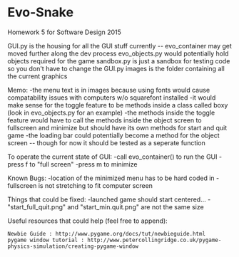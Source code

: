 Evo-Snake
=========

Homework 5 for Software Design 2015

GUI.py is the housing for all the GUI stuff currently -- evo_container may get moved further along the dev process
evo_objects.py would potentially hold objects required for the game
sandbox.py is just a sandbox for testing code so you don't have to change the GUI.py
images is the folder containing all the current graphics

Memo:
	-the menu text is in images because using fonts would cause compatability issues with computers w/o squarefont installed
	-it would make sense for the toggle feature to be methods inside a class called boxy (look in evo_objects.py for an example)
	-the methods inside the toggle feature would have to call the methods inside the object screen to fullscreen and minimize but should have its own methods for start and quit game
	-the loading bar could potentially become a method for the object screen -- though for now it should be tested as a seperate function

To operate the current state of GUI:
	-call evo_container() to run the GUI
	-press f to "full screen"
	-press m to minimize

Known Bugs:
	-location of the minimized menu has to be hard coded in
	-fullscreen is not stretching to fit computer screen

Things that could be fixed:
	-launched game should start centered...
	-"start_full_quit.png" and "start_min.quit.png" are not the same size

Useful resources that could help (feel free to append):

	Newbie Guide : http://www.pygame.org/docs/tut/newbieguide.html
	pygame window tutorial : http://www.petercollingridge.co.uk/pygame-physics-simulation/creating-pygame-window

